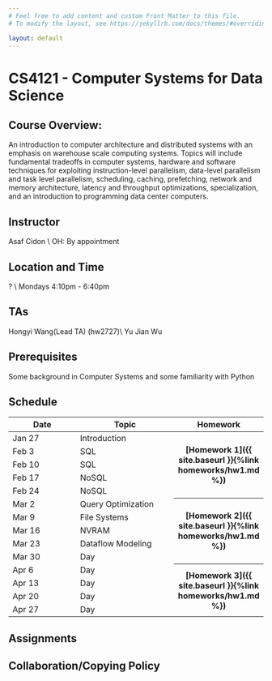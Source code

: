 ```yaml
---
# Feel free to add content and custom Front Matter to this file.
# To modify the layout, see https://jekyllrb.com/docs/themes/#overriding-theme-defaults

layout: default
---
```

# CS4121 - Computer Systems for Data Science

## Course Overview:
An introduction to computer architecture and distributed systems with an emphasis on warehouse scale computing systems. Topics will include fundamental tradeoffs in computer systems, hardware and software techniques for exploiting instruction-level parallelism, data-level parallelism and task level parallelism, scheduling, caching, prefetching, network and memory architecture, latency and throughput optimizations, specialization, and an introduction to programming data center computers. 

## Instructor
Asaf Cidon \\
OH: By appointment

## Location and Time
? \\
Mondays 4:10pm - 6:40pm

## TAs
Hongyi Wang(Lead TA) (hw2727)\\
Yu Jian Wu

## Prerequisites
Some background in Computer Systems and some familiarity with Python


## Schedule


<table>
<colgroup>
<col width="33%" />
<col width="45%" />
<col width="22%" />
</colgroup>
<thead>
<tr class="header">
<th>Date</th>
<th>Topic</th>
<th>Homework</th>
</tr>
</thead>
<tbody>
<tr>
<td markdown="span">Jan 27</td>
<td markdown="span">Introduction</td>
<th rowspan="5" markdown="1">[Homework 1]({{ site.baseurl }}{%link homeworks/hw1.md %})</th>
</tr>
<tr>
<td markdown="span">Feb 3</td>
<td markdown="span">SQL </td>
</tr>
<tr>
<td markdown="span">Feb 10</td>
<td markdown="span">SQL </td>
</tr>
<tr>
<td markdown="span">Feb 17</td>
<td markdown="span">NoSQL </td>
</tr>
<tr>
<td markdown="span">Feb 24</td>
<td markdown="span">NoSQL </td>
</tr>
<tr>
<td markdown="span">Mar 2</td>
<td markdown="span">Query Optimization </td>
<th rowspan="5" markdown="1">[Homework 2]({{ site.baseurl }}{%link homeworks/hw1.md %})</th>
</tr>
<tr>
<td markdown="span">Mar 9</td>
<td markdown="span">File Systems</td>
</tr>
<tr>
<td markdown="span">Mar 16</td>
<td markdown="span">NVRAM </td>
</tr>
<tr>
<td markdown="span">Mar 23</td>
<td markdown="span">Dataflow Modeling</td>
</tr>
<tr>
<td markdown="span">Mar 30</td>
<td markdown="span">Day </td>
</tr>
<tr>
<td markdown="span">Apr 6</td>
<td markdown="span">Day </td>
<th rowspan="5" markdown="1">[Homework 3]({{ site.baseurl }}{%link homeworks/hw1.md %})</th>
</tr>
<tr>
<td markdown="span">Apr 13</td>
<td markdown="span">Day </td>
</tr>
<tr>
<td markdown="span">Apr 20</td>
<td markdown="span">Day </td>
</tr>
<tr>
<td markdown="span">Apr 27</td>
<td markdown="span">Day </td>
</tr>
</tbody>
</table>

## Assignments

## Collaboration/Copying Policy

